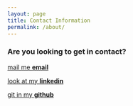 ```yaml
---
layout: page
title: Contact Information
permalink: /about/
---
```



### Are you looking to **get in contact?**

[mail me **email**](mailto:alexxjann@gmail.com)

[look at my **linkedin**](https://www.linkedin.com/in/alexander-jan/)

[git in my **github**](https://github.com/AlexxanderJan)